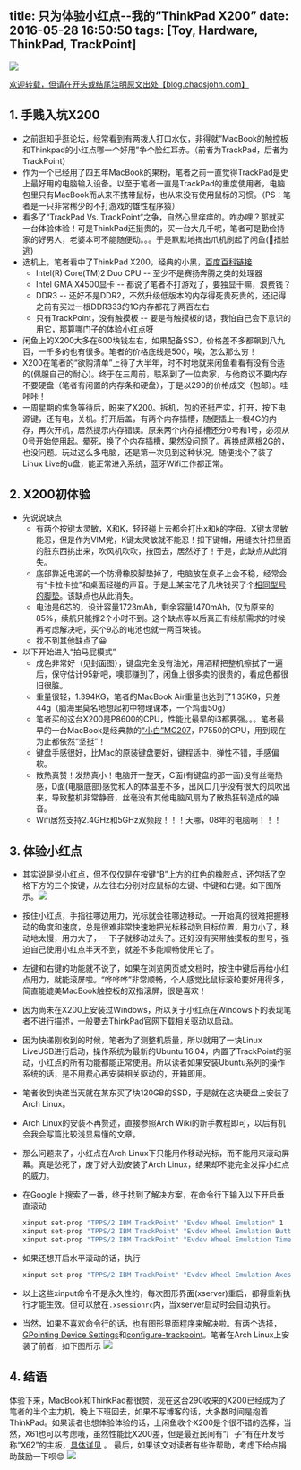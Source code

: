 title: 只为体验小红点--我的“ThinkPad X200”
date: 2016-05-28 16:50:50
tags: [Toy, Hardware, ThinkPad, TrackPoint]
---
![](https://image.blog.chaosjohn.com/My-ThinkPad-X200/my-thinkpad-x200.jpg)

[欢迎转载，但请在开头或结尾注明原文出处【blog.chaosjohn.com】](https://blog.chaosjohn.com/My-ThinkPad-X200.html)

## 1. 手贱入坑X200
* 之前逛知乎逛论坛，经常看到有两拨人打口水仗，非得就“MacBook的触控板和Thinkpad的小红点哪一个好用”争个脸红耳赤。（前者为TrackPad，后者为TrackPoint）
* 作为一个已经用了四五年MacBook的果粉，笔者之前一直觉得TrackPad是史上最好用的电脑输入设备。以至于笔者一直是TrackPad的重度使用者，电脑包里只有MacBook而从来不携带鼠标，也从来没有使用鼠标的习惯。（PS：笔者是一只非常稀少的不打游戏的雄性程序猿）
* 看多了“TrackPad Vs. TrackPoint“之争，自然心里痒痒的。咋办哩？那就买一台体验体验！可是ThinkPad还挺贵的，买一台大几千呢，笔者可是勤俭持家的好男人，老婆本可不能随便动。。。于是默默地掏出爪机刷起了闲鱼(🙈捂脸逃)
* 选机上，笔者看中了ThinkPad X200，经典的小黑，[百度百科链接](https://baike.baidu.com/link?url=n3PREfC3wS6VAZKa48VUOa1xtbTG1kaSIgMT4APJN-hmi9CyeGkcfN7E0XfUiSAQlOWXir4nap7KWQmTifFlPq) 
	* Intel(R) Core(TM)2 Duo CPU -- 至少不是赛扬奔腾之类的处理器
	* Intel GMA X4500显卡 -- 都说了笔者不打游戏了，要独显干嘛，浪费钱？
	* DDR3 -- 还好不是DDR2，不然升级低版本的内存得死贵死贵的，还记得之前有买过一根DDR333的1G内存都花了两百左右
	* 只有TrackPoint，没有触摸板 -- 要是有触摸板的话，我怕自己会下意识的用它，那算哪门子的体验小红点呀
* 闲鱼上的X200大多在600块钱左右，如果配备SSD，价格差不多都飙到八九百，一千多的也有很多。笔者的价格底线是500，唉，怎么那么穷！
* X200在笔者的“欲购清单”上待了大半年，时不时地就来闲鱼看看有没有合适的(佩服自己的耐心)。终于在三周前，联系到了一位卖家，与他商议不要内存不要硬盘（笔者有闲置的内存条和硬盘），于是以290的价格成交（包邮）。哇咔咔！
* 一周星期的焦急等待后，盼来了X200。拆机，包的还挺严实，打开，按下电源键，还有电，关机。打开后盖，有两个内存插槽，随便插上一根4G的内存，再次开机，居然提示内存错误。原来两个内存插槽还分0号和1号，必须从0号开始使用起。晕死，换了个内存插槽，果然没问题了。再换成两根2G的，也没问题。玩过这么多电脑，还是第一次见到这种状况。随便找个了装了Linux Live的u盘，能正常进入系统，蓝牙Wifi工作都正常。

## 2. X200初体验
* 先说说缺点
	* 有两个按键太灵敏，X和K，轻轻碰上去都会打出x和k的字母。X键太灵敏能忍，但是作为VIM党，K键太灵敏就不能忍！扣下键帽，用缝衣针把里面的脏东西挑出来，吹风机吹吹，按回去，居然好了！于是，此缺点从此消失。
	* 底部靠近电源的一个防滑橡胶脚垫掉了，电脑放在桌子上会不稳，经常会有“卡拉卡拉”和桌面轻碰的声音。于是上某宝花了几块钱买了个[相同型号的脚垫](https://item.taobao.com/item.htm?spm=a1z09.2.0.0.DLJQk6&id=521180341500&_u=songss92267)。该缺点也从此消失。
	* 电池是6芯的，设计容量1723mAh，剩余容量1470mAh，仅为原来的85%，续航只能撑2个小时不到。这个缺点等以后真正有续航需求的时候再考虑解决吧，买个9芯的电池也就一两百块钱。
	* 找不到其他缺点了😀
* 以下开始进入“拍马屁模式”
	* 成色非常好（见封面图），键盘完全没有油光，用酒精把整机擦拭了一遍后，保守估计95新吧，噢耶赚到了，闲鱼上很多卖的很贵的，看成色都很旧很脏。
	* 重量很轻，1.394KG，笔者的MacBook Air重量也达到了1.35KG，只差44g（脑海里莫名地想起初中物理课本，一个鸡蛋50g）
	* 笔者买的这台X200是P8600的CPU，性能比最早的i3都要强。。。笔者最早的一台MacBook是经典款的[“小白”MC207](https://detail.zol.com.cn/notebook/index218245.shtml)，P7550的CPU，用到现在为止都依然“坚挺”！
	* 键盘手感很好，比Mac的原装键盘要好，键程适中，弹性不错，手感偏软。
	* 散热真赞！发热真小！电脑开一整天，C面(有键盘的那一面)没有丝毫热感，D面(电脑底部)感觉和人的体温差不多，出风口几乎没有很大的风吹出来，导致整机非常静音，丝毫没有其他电脑风扇为了散热狂转造成的噪音。
	* Wifi居然支持2.4GHz和5GHz双频段！！！天哪，08年的电脑啊！！！

## 3. 体验小红点 
* 其实说是说小红点，但不仅仅是在按键“B”上方的红色的橡胶点，还包括了空格下方的三个按键，从左往右分别对应鼠标的左键、中键和右键。如下图所示。![](https://image.blog.chaosjohn.com/My-ThinkPad-X200/x200-trackpoint.jpg)
* 按住小红点，手指往哪边用力，光标就会往哪边移动。一开始真的很难把握移动的角度和速度，总是很难非常快速地把光标移动到目标位置，用力小了，移动地太慢，用力大了，一下子就移动过头了。还好没有买带触摸板的型号，强迫自己使用小红点半天不到，就差不多能顺畅使用它了。
* 左键和右键的功能就不说了，如果在浏览网页或文档时，按住中键后再给小红点用力，就能滚屏啦。“哗哗哗”非常顺畅，个人感觉比鼠标滚轮要好用得多，简直能媲美MacBook触控板的双指滚屏，很是喜欢！
* 因为尚未在X200上安装过Windows，所以关于小红点在Windows下的表现笔者不进行描述，一般要去ThinkPad官网下载相关驱动以启动。
* 因为快递刚收到的时候，笔者为了测整机质量，所以就用了一块Linux LiveUSB进行启动，操作系统为最新的Ubuntu 16.04，内置了TrackPoint的驱动，小红点的所有功能都能正常使用。所以读者如果安装Ubuntu系列的操作系统的话，是不用费心再安装相关驱动的，开箱即用。
* 笔者收到快递当天就在某东买了块120GB的SSD，于是就在这块硬盘上安装了Arch Linux。
* Arch Linux的安装不再赘述，直接参照Arch Wiki的新手教程即可，以后有机会我会写篇比较浅显易懂的文章。
* 那么问题来了，小红点在Arch Linux下只能用作移动光标，而不能用来滚动屏幕。真是愁死了，废了好大劲安装了Arch Linux，结果却不能完全发挥小红点的威力。
* 在Google上搜索了一番，终于找到了解决方案，在命令行下输入以下开启垂直滚动

	```bash 
	xinput set-prop "TPPS/2 IBM TrackPoint" "Evdev Wheel Emulation" 1 
	xinput set-prop "TPPS/2 IBM TrackPoint" "Evdev Wheel Emulation Button" 2 
	xinput set-prop "TPPS/2 IBM TrackPoint" "Evdev Wheel Emulation Timeout" 200
	``` 

* 如果还想开启水平滚动的话，执行

	```bash 
	xinput set-prop "TPPS/2 IBM TrackPoint" "Evdev Wheel Emulation Axes" 6 7 4 5
	```
	
* 以上这些xinput命令不是永久性的，每次图形界面(xserver)重启，都得重新执行才能生效。但可以放在`.xsessionrc`内，当xserver启动时会自动执行。
* 当然，如果不喜欢命令行的话，也有图形界面程序来解决啦。有两个选择，[GPointing Device Settings](https://live.gnome.org/GPointingDeviceSettings)和[configure-trackpoint](https://tpctl.sourceforge.net/configure-trackpoint.html)。笔者在Arch Linux上安装了前者，如下图所示 ![](https://www.thinkwiki.org/w/images/e/ee/Screenshot-GPointing_Device_Settings-TrackPoint.png)

## 4. 结语
体验下来，MacBook和ThinkPad都很赞，现在这台290收来的X200已经成为了笔者的半个主力机，晚上下班回去，如果不写博客的话，大多数时间是抱着ThinkPad。如果读者也想体验体验的话，上闲鱼收个X200是个很不错的选择，当然，X61也可以考虑哦，虽然性能比X200差，但是最近民间有“厂子”有在开发号称“X62”的主板，[具体详见](https://www.zhihu.com/question/33191167) 。
最后，如果该文对读者有些许帮助，考虑下给点捐助鼓励一下呗😊
![](https://image.blog.chaosjohn.com/donate-me.png)

